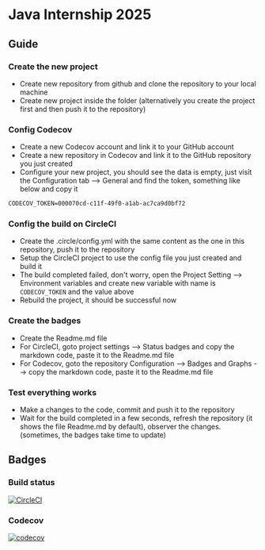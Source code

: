 # Java Internship 2025

## Guide

### Create the new project
- Create new repository from github and clone the repository to your local machine
- Create new project inside the folder (alternatively you create the project first and then push it to the repository)

### Config Codecov
- Create a new Codecov account and link it to your GitHub account
- Create a new repository in Codecov and link it to the GitHub repository you just created
- Configure your new project, you should see the data is empty, just visit the Configuration tab --> General and find the token, something like below and copy it

```md
CODECOV_TOKEN=000070cd-c11f-49f0-a1ab-ac7ca9d0bf72
```

### Config the build on CircleCI
- Create the .circle/config.yml with the same content as the one in this repository, push it to the repository
- Setup the CircleCI project to use the config file you just created and build it
- The build completed failed, don't worry, open the Project Setting --> Environment variables and create new variable with name is `CODECOV_TOKEN` and the value above
- Rebuild the project, it should be successful now

### Create the badges
- Create the Readme.md file
- For CircleCI, goto project settings --> Status badges and copy the markdown code, paste it to the Readme.md file
- For Codecov, goto the repository Configuration --> Badges and Graphs --> copy the markdown code, paste it to the Readme.md file

### Test everything works
- Make a changes to the code, commit and push it to the repository
- Wait for the build completed in a few seconds, refresh the repository (it shows the file Readme.md by default), observer the changes. (sometimes, the badges take time to update)

## Badges

### Build status

[![CircleCI](https://dl.circleci.com/status-badge/img/gh/voquanghoa/java-internship-2025/tree/main.svg?style=svg)](https://dl.circleci.com/status-badge/redirect/gh/voquanghoa/java-internship-2025/tree/main)

### Codecov

[![codecov](https://codecov.io/gh/voquanghoa/java-internship-2025/graph/badge.svg?token=RKKS73IELY)](https://codecov.io/gh/voquanghoa/java-internship-2025)
